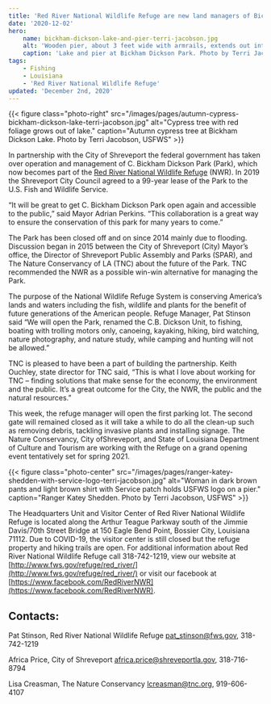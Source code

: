 ```yaml
---
title: 'Red River National Wildlife Refuge are new land managers of Bickham Dickson Park in Shreveport'
date: '2020-12-02'
hero:
    name: bickham-dickson-lake-and-pier-terri-jacobson.jpg
    alt: 'Wooden pier, about 3 feet wide with armrails, extends out into a calm lake. Three trees surround pier.'
    caption: 'Lake and pier at Bickham Dickson Park. Photo by Terri Jacobson, USFWS.'
tags:   
    - Fishing
    - Louisiana
    - 'Red River National Wildlife Refuge'
updated: 'December 2nd, 2020'
---
```


{{< figure class="photo-right" src="/images/pages/autumn-cypress-bickham-dickson-lake-terri-jacobson.jpg" alt="Cypress tree with red foliage grows out of lake." caption="Autumn cypress tree at Bickham Dickson Lake. Photo by Terri Jacobson, USFWS" >}}

In partnership with the City of Shreveport the federal government has taken over operation and management of C. Bickham Dickson Park (Park), which now becomes part of the [Red River National Wildlife Refuge](https://www.fws.gov/refuge/Red_River/) (NWR). In 2019 the Shreveport City Council agreed to a 99-year lease of the Park to the U.S. Fish and Wildlife Service.

“It will be great to get C. Bickham Dickson Park open again and accessible to the public,” said Mayor Adrian Perkins. “This collaboration is a great way to ensure the conservation of this park for many years to come.”

The Park has been closed off and on since 2014 mainly due to flooding. Discussion began in 2015 between the City of Shreveport (City) Mayor’s office, the Director of Shreveport Public Assembly and Parks (SPAR), and The Nature Conservancy of LA (TNC) about the future of the Park. TNC recommended the NWR as a possible win-win alternative for managing the Park.

The purpose of the National Wildlife Refuge System is conserving America’s lands and waters including the fish, wildlife and plants for the benefit of future generations of the American people. Refuge Manager, Pat Stinson said “We will open the Park, renamed the C.B. Dickson Unit, to fishing, boating with trolling motors only, canoeing, kayaking, hiking, bird watching, nature photography, and nature study, while camping and hunting will not be allowed.”

TNC is pleased to have been a part of building the partnership. Keith Ouchley, state director for TNC said, “This is what I love about working for TNC – finding solutions that make sense for the economy, the environment and the public. It’s a great outcome for the City, the NWR, the public and the natural resources.”

This week, the refuge manager will open the first parking lot. The second gate will remained closed as it will take a while to do all the clean-up such as removing debris, tackling invasive plants and installing signage. The Nature Conservancy, City ofShreveport, and State of Louisiana Department of Culture and Tourism are working with the Refuge on a grand opening event tentatively set for spring 2021.

{{< figure class="photo-center" src="/images/pages/ranger-katey-shedden-with-service-logo-terri-jacobson.jpg" alt="Woman in dark brown pants and light brown shirt with Service patch holds USFWS logo on a pier." caption="Ranger Katey Shedden. Photo by Terri Jacobson, USFWS" >}}

The Headquarters Unit and Visitor Center of Red River National Wildlife Refuge is located along the Arthur Teague Parkway south of the Jimmie Davis/70th Street Bridge at 150 Eagle Bend Point, Bossier City, Louisiana 71112. Due to COVID-19, the visitor center is still closed but the refuge property and hiking trails are open. For additional information about Red River National Wildlife Refuge call 318-742-1219, view our website at [http://www.fws.gov/refuge/red_river/](http://www.fws.gov/refuge/red_river/) or visit our facebook at [https://www.facebook.com/RedRiverNWR](https://www.facebook.com/RedRiverNWR).

## Contacts:

Pat Stinson, Red River National Wildlife Refuge 
[pat_stinson@fws.gov](mailto:pat_stinson@fws.gov), 318-742-1219 

Africa Price, City of Shreveport 
[africa.price@shreveportla.gov](mailto:africa.price@shreveportla.gov), 318-716-8794

Lisa Creasman, The Nature Conservancy 
[lcreasman@tnc.org](mailto:lcreasman@tnc.org), 919-606-4107
